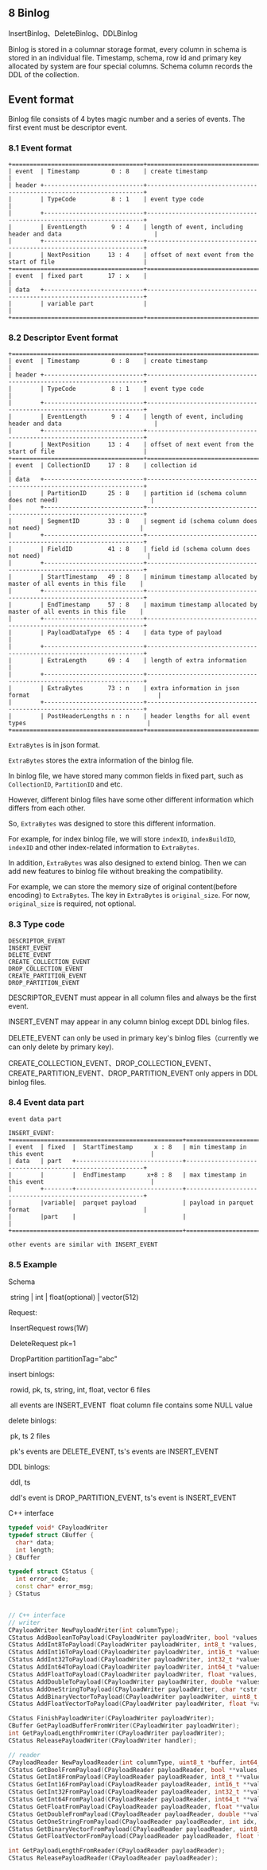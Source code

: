 ## 8 Binlog

InsertBinlog、DeleteBinlog、DDLBinlog

Binlog is stored in a columnar storage format, every column in schema is stored in an individual file.
Timestamp, schema, row id and primary key allocated by system are four special columns.
Schema column records the DDL of the collection.

## Event format

Binlog file consists of 4 bytes magic number and a series of events. The first event must be descriptor event.

### 8.1 Event format

```
+=====================================+=====================================================================+
| event  | Timestamp         0 : 8    | create timestamp                                                    |
| header +----------------------------+---------------------------------------------------------------------+
|        | TypeCode          8 : 1    | event type code                                                     |
|        +----------------------------+---------------------------------------------------------------------+
|        | EventLength       9 : 4    | length of event, including header and data                          |
|        +----------------------------+---------------------------------------------------------------------+
|        | NextPosition     13 : 4    | offset of next event from the start of file                         |
+=====================================+=====================================================================+
| event  | fixed part       17 : x    |                                                                     |
| data   +----------------------------+---------------------------------------------------------------------+
|        | variable part              |                                                                     |
+=====================================+=====================================================================+
```

### 8.2 Descriptor Event format

```
+=====================================+=====================================================================+
| event  | Timestamp         0 : 8    | create timestamp                                                    |
| header +----------------------------+---------------------------------------------------------------------+
|        | TypeCode          8 : 1    | event type code                                                     |
|        +----------------------------+---------------------------------------------------------------------+
|        | EventLength       9 : 4    | length of event, including header and data                          |
|        +----------------------------+---------------------------------------------------------------------+
|        | NextPosition     13 : 4    | offset of next event from the start of file                         |
+=====================================+=====================================================================+
| event  | CollectionID     17 : 8    | collection id                                                       |
| data   +----------------------------+---------------------------------------------------------------------+
|        | PartitionID      25 : 8    | partition id (schema column does not need)                          |
|        +----------------------------+---------------------------------------------------------------------+
|        | SegmentID        33 : 8    | segment id (schema column does not need)                            |
|        +----------------------------+---------------------------------------------------------------------+
|        | FieldID          41 : 8    | field id (schema column does not need)                              |
|        +----------------------------+---------------------------------------------------------------------+
|        | StartTimestamp   49 : 8    | minimum timestamp allocated by master of all events in this file    |
|        +----------------------------+---------------------------------------------------------------------+
|        | EndTimestamp     57 : 8    | maximum timestamp allocated by master of all events in this file    |
|        +----------------------------+---------------------------------------------------------------------+
|        | PayloadDataType  65 : 4    | data type of payload                                                |
|        +----------------------------+---------------------------------------------------------------------+
|        | ExtraLength      69 : 4    | length of extra information                                         |
|        +----------------------------+---------------------------------------------------------------------+
|        | ExtraBytes       73 : n    | extra information in json format                                    |
|        +----------------------------+---------------------------------------------------------------------+
|        | PostHeaderLengths n : n    | header lengths for all event types                                  |
+=====================================+=====================================================================|
```

`ExtraBytes` is in json format.

`ExtraBytes` stores the extra information of the binlog file.

In binlog file, we have stored many common fields in fixed part, such as `CollectionID`, `PartitionID` and etc.

However, different binlog files have some other different information which differs from each other.

So, `ExtraBytes` was designed to store this different information.

For example, for index binlog file, we will store `indexID`, `indexBuildID`, `indexID` and other index-related
information to `ExtraBytes`.

In addition, `ExtraBytes` was also designed to extend binlog. Then we can add new features to binlog file without
breaking the compatibility.

For example, we can store the memory size of original content(before encoding) to `ExtraBytes`.
The key in `ExtraBytes` is `original_size`. For now, `original_size` is required, not optional.

### 8.3 Type code

```
DESCRIPTOR_EVENT
INSERT_EVENT
DELETE_EVENT
CREATE_COLLECTION_EVENT
DROP_COLLECTION_EVENT
CREATE_PARTITION_EVENT
DROP_PARTITION_EVENT
```

DESCRIPTOR_EVENT must appear in all column files and always be the first event.

INSERT_EVENT may appear in any column binlog except DDL binlog files.

DELETE_EVENT can only be used in primary key's binlog files（currently we can only delete by primary key).

CREATE_COLLECTION_EVENT、DROP_COLLECTION_EVENT、CREATE_PARTITION_EVENT、DROP_PARTITION_EVENT only appers in DDL binlog files.

### 8.4 Event data part

```
event data part

INSERT_EVENT:
+================================================+==========================================================+
| event  | fixed  |  StartTimestamp      x : 8   | min timestamp in this event                              |
| data   | part   +------------------------------+----------------------------------------------------------+
|        |        |  EndTimestamp      x+8 : 8   | max timestamp in this event                              |
|        +--------+------------------------------+----------------------------------------------------------+
|        |variable|  parquet payload             | payload in parquet format                                |
|        |part    |                              |                                                          |
+================================================+==========================================================+

other events are similar with INSERT_EVENT
```

### 8.5 Example

Schema

​ string | int | float(optional) | vector(512)

Request:

​ InsertRequest rows(1W)

​ DeleteRequest pk=1

​ DropPartition partitionTag="abc"

insert binlogs:

​ rowid, pk, ts, string, int, float, vector 6 files

​ all events are INSERT_EVENT
​ float column file contains some NULL value

delete binlogs:

​ pk, ts 2 files

​ pk's events are DELETE_EVENT, ts's events are INSERT_EVENT

DDL binlogs:

​ ddl, ts

​ ddl's event is DROP_PARTITION_EVENT, ts's event is INSERT_EVENT

C++ interface

```c++
typedef void* CPayloadWriter
typedef struct CBuffer {
  char* data;
  int length;
} CBuffer

typedef struct CStatus {
  int error_code;
  const char* error_msg;
} CStatus


// C++ interface
// writer
CPayloadWriter NewPayloadWriter(int columnType);
CStatus AddBooleanToPayload(CPayloadWriter payloadWriter, bool *values, int length);
CStatus AddInt8ToPayload(CPayloadWriter payloadWriter, int8_t *values, int length);
CStatus AddInt16ToPayload(CPayloadWriter payloadWriter, int16_t *values, int length);
CStatus AddInt32ToPayload(CPayloadWriter payloadWriter, int32_t *values, int length);
CStatus AddInt64ToPayload(CPayloadWriter payloadWriter, int64_t *values, int length);
CStatus AddFloatToPayload(CPayloadWriter payloadWriter, float *values, int length);
CStatus AddDoubleToPayload(CPayloadWriter payloadWriter, double *values, int length);
CStatus AddOneStringToPayload(CPayloadWriter payloadWriter, char *cstr, int str_size);
CStatus AddBinaryVectorToPayload(CPayloadWriter payloadWriter, uint8_t *values, int dimension, int length);
CStatus AddFloatVectorToPayload(CPayloadWriter payloadWriter, float *values, int dimension, int length);

CStatus FinishPayloadWriter(CPayloadWriter payloadWriter);
CBuffer GetPayloadBufferFromWriter(CPayloadWriter payloadWriter);
int GetPayloadLengthFromWriter(CPayloadWriter payloadWriter);
CStatus ReleasePayloadWriter(CPayloadWriter handler);

// reader
CPayloadReader NewPayloadReader(int columnType, uint8_t *buffer, int64_t buf_size);
CStatus GetBoolFromPayload(CPayloadReader payloadReader, bool **values, int *length);
CStatus GetInt8FromPayload(CPayloadReader payloadReader, int8_t **values, int *length);
CStatus GetInt16FromPayload(CPayloadReader payloadReader, int16_t **values, int *length);
CStatus GetInt32FromPayload(CPayloadReader payloadReader, int32_t **values, int *length);
CStatus GetInt64FromPayload(CPayloadReader payloadReader, int64_t **values, int *length);
CStatus GetFloatFromPayload(CPayloadReader payloadReader, float **values, int *length);
CStatus GetDoubleFromPayload(CPayloadReader payloadReader, double **values, int *length);
CStatus GetOneStringFromPayload(CPayloadReader payloadReader, int idx, char **cstr, int *str_size);
CStatus GetBinaryVectorFromPayload(CPayloadReader payloadReader, uint8_t **values, int *dimension, int *length);
CStatus GetFloatVectorFromPayload(CPayloadReader payloadReader, float **values, int *dimension, int *length);

int GetPayloadLengthFromReader(CPayloadReader payloadReader);
CStatus ReleasePayloadReader(CPayloadReader payloadReader);
```
